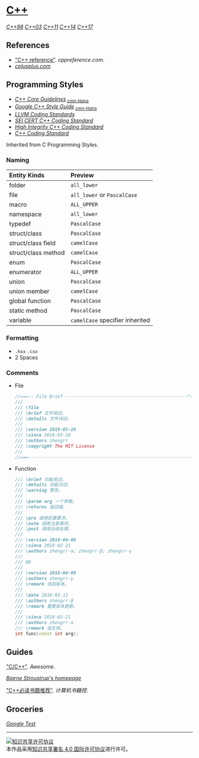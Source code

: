 # [C++](https://isocpp.org)

[*C++98*](https://iso.org/standard/25845.html)
[*C++03*](https://iso.org/standard/38110.html)
[*C++11*](https://iso.org/standard/50372.html)
[*C++14*](https://iso.org/standard/64029.html)
[*C++17*](https://iso.org/standard/68564.html)

## References

+ ["C++ reference"](http://en.cppreference.com/w/cpp). *cppreference.com*.
+ [*cplusplus.com*](http://cplusplus.com)

## Programming Styles

+ [*C++ Core Guidelines*](http://isocpp.github.io/CppCoreGuidelines/)<sub> [*cmn-Hans*](https://github.com/lynnboy/CppCoreGuidelines-zh-CN)</sub>
+ [*Google C++ Style Guide*](https://google.github.io/styleguide/cppguide)<sub> [*cmn-Hans*](http://zh-google-styleguide.readthedocs.org/)</sub>
+ [*LLVM Coding Standards*](https://llvm.org/docs/CodingStandards.html)
+ [*SEI CERT C++ Coding Standard*](https://wiki.sei.cmu.edu/confluence/pages/viewpage.action?pageId=88046682)
+ [*High Integrity C++ Coding Standard*](http://codingstandard.com/)
+ [*C++ Coding Standard*](http://possibility.com/Cpp/CppCodingStandard.html)

Inherited from C Programming Styles.

### Naming

| Entity Kinds        | Preview                         |
|:------------------- |:------------------------------- |
| folder              | `all_lower`                     |
| file                | `all_lower` or `PascalCase`     |
| macro               | `ALL_UPPER`                     |
| namespace           | `all_lower`                     |
| typedef             | `PascalCase`                    |
| struct/class        | `PascalCase`                    |
| struct/class field  | `camelCase`                     |
| struct/class method | `camelCase`                     |
| enum                | `PascalCase`                    |
| enumerator          | `ALL_UPPER`                     |
| union               | `PascalCase`                    |
| union member        | `camelCase`                     |
| global function     | `PascalCase`                    |
| static method       | `PascalCase`                    |
| variable            | `camelCase` specifier inherited |

### Formatting

+ `.hxx` `.cxx`
+ 2 Spaces

### Comments

+ File
  ```cpp
  //===-- File Brief ----------------------------------------------*- C++ -*-===//
  ///
  /// \file
  /// \brief 文件简述。
  /// \details 文件详述。
  ///
  /// \version 2018-03-26
  /// \since 2018-03-26
  /// \authors zhengrr
  /// \copyright The MIT License
  ///
  //===----------------------------------------------------------------------===//
  ```
+ Function
  ```cpp
  /// \brief 功能简述。
  /// \details 功能详述。
  /// \warning 警告。
  ///
  /// \param arg 一个参数。
  /// \returns 返回值。
  ///
  /// \pre 调用前置要求。
  /// \note 调用注意事项。
  /// \post 调用后续处理。
  ///
  /// \version 2018-04-08
  /// \since 2018-02-21
  /// \authors zhengrr-α; zhengrr-β; zhengrr-γ
  ///
  /// OR
  ///
  /// \version 2018-04-08
  /// \authors zhengrr-γ
  /// \remark 当前版本。
  ///
  /// \date 2018-03-12
  /// \authors zhengrr-β
  /// \remark 重要版本更新。
  ///
  /// \since 2018-02-21
  /// \authors zhengrr-α
  /// \remark 诞生啦。
  int func(const int arg);
  ```

## Guides

["C/C++"](http://fffaraz.github.io/awesome-cpp/). *Awesome*.

[*Bjarne Stroustrup's homepage*](http://stroustrup.com/)

["C++必读书籍推荐"](http://bestcbooks.com/recommended-cpp-books/). *计算机书籍控*.

## Groceries

[*Google Test*](https://github.com/google/googletest)

___
<a rel="license" href="http://creativecommons.org/licenses/by/4.0/"><img alt="知识共享许可协议" style="border-width:0" src="https://i.creativecommons.org/l/by/4.0/88x31.png" /></a><br />本作品采用<a rel="license" href="http://creativecommons.org/licenses/by/4.0/">知识共享署名 4.0 国际许可协议</a>进行许可。
